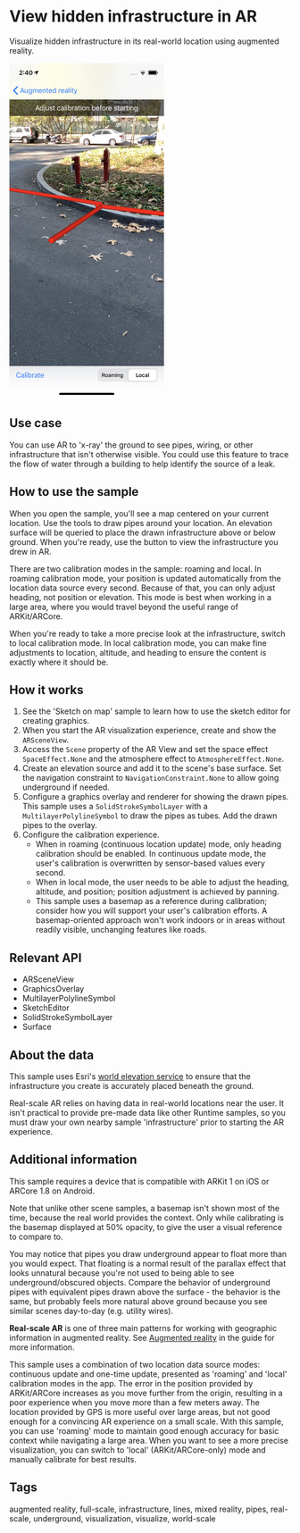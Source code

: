 # View hidden infrastructure in AR

Visualize hidden infrastructure in its real-world location using augmented reality.

![Rendering of drawn pipes shown overlaid onto a real-world camera feed](ViewHiddenInfrastructureAR.jpg)

## Use case

You can use AR to 'x-ray' the ground to see pipes, wiring, or other infrastructure that isn't otherwise visible. You could use this feature to trace the flow of water through a building to help identify the source of a leak.

## How to use the sample

When you open the sample, you'll see a map centered on your current location. Use the tools to draw pipes around your location. An elevation surface will be queried to place the drawn infrastructure above or below ground. When you're ready, use the button to view the infrastructure you drew in AR.

There are two calibration modes in the sample: roaming and local. In roaming calibration mode, your position is updated automatically from the location data source every second. Because of that, you can only adjust heading, not position or elevation. This mode is best when working in a large area, where you would travel beyond the useful range of ARKit/ARCore.

When you're ready to take a more precise look at the infrastructure, switch to local calibration mode. In local calibration mode, you can make fine adjustments to location, altitude, and heading to ensure the content is exactly where it should be.

## How it works

1. See the 'Sketch on map' sample to learn how to use the sketch editor for creating graphics.
2. When you start the AR visualization experience, create and show the `ARSceneView`.
3. Access the `Scene` property of the AR View and set the space effect `SpaceEffect.None` and the atmosphere effect to `AtmosphereEffect.None`.
4. Create an elevation source and add it to the scene's base surface. Set the navigation constraint to `NavigationConstraint.None` to allow going underground if needed.
5. Configure a graphics overlay and renderer for showing the drawn pipes. This sample uses a `SolidStrokeSymbolLayer` with a `MultilayerPolylineSymbol` to draw the pipes as tubes. Add the drawn pipes to the overlay.
6. Configure the calibration experience.
    * When in roaming (continuous location update) mode, only heading calibration should be enabled. In continuous update mode, the user's calibration is overwritten by sensor-based values every second.
    * When in local mode, the user needs to be able to adjust the heading, altitude, and position; position adjustment is achieved by panning.
    * This sample uses a basemap as a reference during calibration; consider how you will support your user's calibration efforts. A basemap-oriented approach won't work indoors or in areas without readily visible, unchanging features like roads.

## Relevant API

* ARSceneView
* GraphicsOverlay
* MultilayerPolylineSymbol
* SketchEditor
* SolidStrokeSymbolLayer
* Surface

## About the data

This sample uses Esri's [world elevation service](https://elevation3d.arcgis.com/arcgis/rest/services/WorldElevation3D/Terrain3D/ImageServer) to ensure that the infrastructure you create is accurately placed beneath the ground.

Real-scale AR relies on having data in real-world locations near the user. It isn't practical to provide pre-made data like other Runtime samples, so you must draw your own nearby sample 'infrastructure' prior to starting the AR experience.

## Additional information

This sample requires a device that is compatible with ARKit 1 on iOS or ARCore 1.8 on Android.

Note that unlike other scene samples, a basemap isn't shown most of the time, because the real world provides the context. Only while calibrating is the basemap displayed at 50% opacity, to give the user a visual reference to compare to.

You may notice that pipes you draw underground appear to float more than you would expect. That floating is a normal result of the parallax effect that looks unnatural because you're not used to being able to see underground/obscured objects. Compare the behavior of underground pipes with equivalent pipes drawn above the surface - the behavior is the same, but probably feels more natural above ground because you see similar scenes day-to-day (e.g. utility wires).

**Real-scale AR** is one of three main patterns for working with geographic information in augmented reality. See  [Augmented reality](https://developers.arcgis.com/net/latest/ios/guide/display-scenes-in-augmented-reality.htm) in the guide for more information.

This sample uses a combination of two location data source modes: continuous update and one-time update, presented as 'roaming' and 'local' calibration modes in the app. The error in the position provided by ARKit/ARCore increases as you move further from the origin, resulting in a poor experience when you move more than a few meters away. The location provided by GPS is more useful over large areas, but not good enough for a convincing AR experience on a small scale. With this sample, you can use 'roaming' mode to maintain good enough accuracy for basic context while navigating a large area. When you want to see a more precise visualization, you can switch to 'local' (ARKit/ARCore-only) mode and manually calibrate for best results.

## Tags

augmented reality, full-scale, infrastructure, lines, mixed reality, pipes, real-scale, underground, visualization, visualize, world-scale